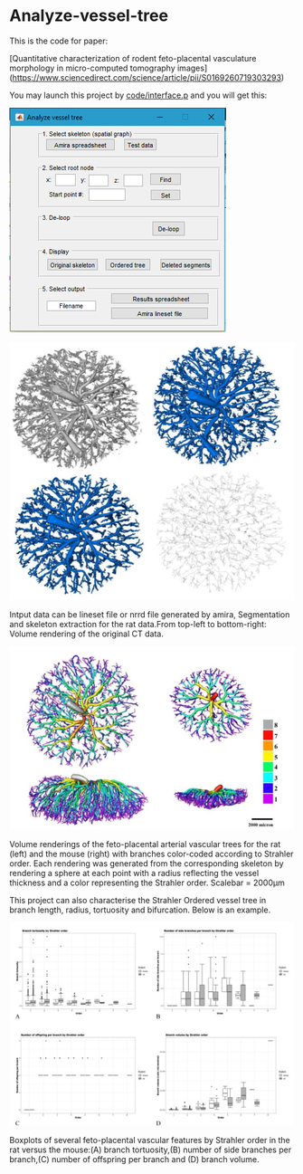 # Analyze-vessel-tree
This is the code for paper: 

[Quantitative characterization of rodent feto-placental vasculature morphology in micro-computed tomography images] (https://www.sciencedirect.com/science/article/pii/S0169260719303293)

You may launch this project by [code/interface.p](./code/interface.p)  and you will get this:

  ![Interface](images/Interface.png)


  ![Original_Micro_CT_image](images/Original_Micro_CT_image.jpg)
  
Intput data can be lineset file or nrrd file generated by amira, Segmentation and skeleton extraction for the rat data.From top-left to bottom-right: Volume rendering of the original CT data.

  ![Strahler_Ordered_Micro_CT_image](images/Strahler_Ordered_Micro_CT_image.jpg)
  
  Volume renderings of the feto-placental arterial vascular trees for the rat (left) and the mouse (right) with branches color-coded according to Strahler order. Each rendering was generated from the corresponding skeleton by rendering a sphere at each point with a radius reflecting the vessel thickness and a color representing the Strahler order. Scalebar = 2000μm
    
  This project can also characterise the Strahler Ordered vessel tree in branch length, radius, tortuosity and bifurcation. Below is an example.
  
  ![Characterisation](images/Characterisation.jpg)
  
  Boxplots of several feto-placental vascular features by Strahler order in the rat versus the mouse:(A) branch tortuosity,(B) number of side branches per branch,(C) number of offspring per branch and (D) branch volume.
